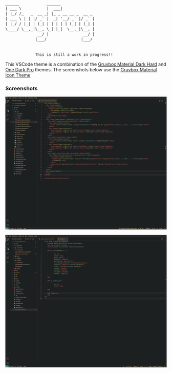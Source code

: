 ```
______            ______               
| ___ \           |  ___|              
| |_/ /_   _  __ _| |_ _ __ __ _  __ _ 
| ___ \ | | |/ _` |  _| '__/ _` |/ _` |
| |_/ / |_| | (_| | | | | | (_| | (_| |
\____/ \__,_|\__, \_| |_|  \__,_|\__, |
              __/ |               __/ |
             |___/               |___/ 


             This is still a work in progress!!
```

This VSCode theme is a combination of the [Gruvbox Material Dark Hard](https://github.com/sainnhe/gruvbox-material-vscode) and [One Dark Pro](https://github.com/Binaryify/OneDark-Pro) themes. The screenshots below use the [Gruvbox Material Icon Theme](https://marketplace.visualstudio.com/items?itemName=JonathanHarty.gruvbox-material-icon-theme)




### Screenshots

![screenshots](images/Screenshot_1.png)

![screenshots](images/Screenshot_2.png)
